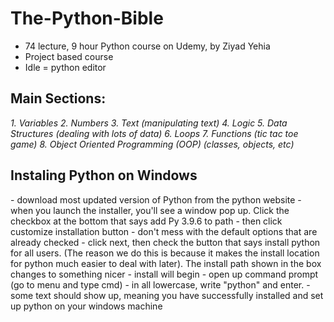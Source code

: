 # The-Python-Bible

- 74 lecture, 9 hour Python course on Udemy, by Ziyad Yehia
- Project based course
- Idle = python editor

<h2>Main Sections: </h2>
<i> 1. Variables </i> 
<i> 2. Numbers </i> 
<i> 3. Text (manipulating text) </i> 
<i> 4. Logic </i> 
<i> 5. Data Structures (dealing with lots of data) </i> 
<i> 6. Loops </i> 
<i> 7. Functions (tic tac toe game) </i> 
<i> 8. Object Oriented Programming (OOP) (classes, objects, etc) </i> 

<h2>Instaling Python on Windows </h2>
- download most updated version of Python from the python website
- when you launch the installer, you'll see a window pop up. Click the checkbox at the bottom that says add Py 3.9.6 to path
- then click customize installation button
- don't mess with the default options that are already checked
- click next, then check the button that says install python for all users. (The reason we do this is because it makes the install location for python much easier to deal with later). The install path shown in the box changes to something nicer
- install will begin
- open up command prompt (go to menu and type cmd)
- in all lowercase, write "python" and enter. 
- some text should show up, meaning you have successfully installed and set up python on your windows machine 
